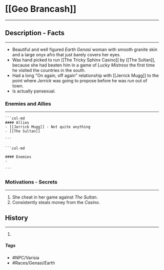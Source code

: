 # [[Geo Brancash]] 
---
## Description - Facts
---
- Beautiful and well figured *Earth Genasi* woman with smooth granite skin and a large onyx afro that just barely covers her eyes.
- Was hand picked to run [[The Tricky Sphinx Casino]] by [[The Sultan]], because she had beaten him in a game of *Lucky Mistress* the first time he visited the countries in the south.
- Had a long "On again, off again" relationship with [[Jerrick Mugg]] to the point where *Jerrick* was going to propose before he was run out of town.
- Is actually pansexual. 

### Enemies and Allies
---
````col
```col-md
#### Allies
- [[Jerrick Mugg]] - Not quite anything
- [[The Sultan]]

```

```col-md

#### Enemies
- 

```
````

### Motivations - Secrets
---
1. She cheat in her game against *The Sultan*.
2. Consistently steals money from the *Casino*.

## History
---
1. 

##### Tags
- #NPC/Varisia
- #Races/Genasi/Earth

